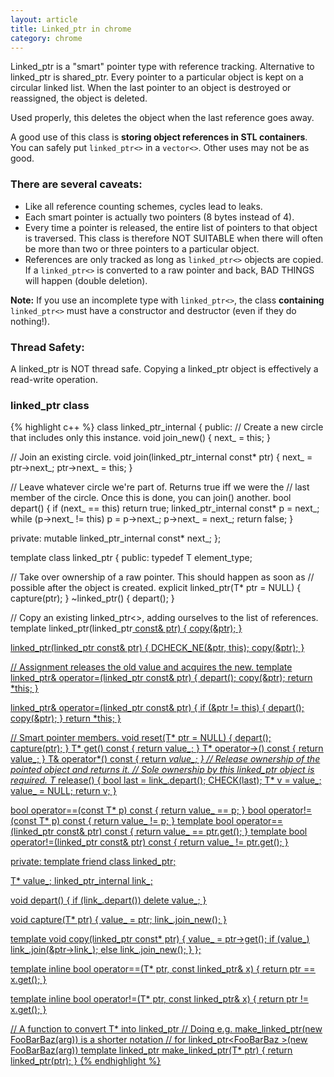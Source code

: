 ```yaml
---
layout: article
title: Linked_ptr in chrome
category: chrome
---
```


Linked_ptr is a "smart" pointer type with reference tracking. Alternative to linked_ptr is shared_ptr. Every pointer to a particular object is kept on a circular linked list. When the last pointer to an object is destroyed or reassigned, the object is deleted.
  
Used properly, this deletes the object when the last reference goes away.
  
A good use of this class is **storing object references in STL containers**. You can safely put `linked_ptr<>` in a `vector<>`. Other uses may not be as good.

### There are several caveats:

- Like all reference counting schemes, cycles lead to leaks.
- Each smart pointer is actually two pointers (8 bytes instead of 4).
- Every time a pointer is released, the entire list of pointers to that object is traversed. This class is therefore NOT SUITABLE when there will often be more than two or three pointers to a particular object.
- References are only tracked as long as `linked_ptr<>` objects are copied. If a `linked_ptr<>` is converted to a raw pointer and back, BAD THINGS will happen (double deletion).

**Note:** If you use an incomplete type with `linked_ptr<>`, the class **containing** `linked_ptr<>` must have a constructor and destructor (even
if they do nothing!).

### Thread Safety:

A linked_ptr is NOT thread safe. Copying a linked_ptr object is effectively a read-write operation.

### linked_ptr class

{% highlight c++ %}
class linked_ptr_internal {
 public:
  // Create a new circle that includes only this instance.
  void join_new() {
    next_ = this;
  }

  // Join an existing circle.
  void join(linked_ptr_internal const* ptr) {
    next_ = ptr->next_;
    ptr->next_ = this;
  }

  // Leave whatever circle we're part of.  Returns true iff we were the
  // last member of the circle.  Once this is done, you can join() another.
  bool depart() {
    if (next_ == this) return true;
    linked_ptr_internal const* p = next_;
    while (p->next_ != this) p = p->next_;
    p->next_ = next_;
    return false;
  }

 private:
  mutable linked_ptr_internal const* next_;
};

template <typename T>
class linked_ptr {
 public:
  typedef T element_type;

  // Take over ownership of a raw pointer.  This should happen as soon as
  // possible after the object is created.
  explicit linked_ptr(T* ptr = NULL) { capture(ptr); }
  ~linked_ptr() { depart(); }

  // Copy an existing linked_ptr<>, adding ourselves to the list of references.
  template <typename U> linked_ptr(linked_ptr<U> const& ptr) { copy(&ptr); }

  linked_ptr(linked_ptr const& ptr) {
    DCHECK_NE(&ptr, this);
    copy(&ptr);
  }

  // Assignment releases the old value and acquires the new.
  template <typename U> linked_ptr& operator=(linked_ptr<U> const& ptr) {
    depart();
    copy(&ptr);
    return *this;
  }

  linked_ptr& operator=(linked_ptr const& ptr) {
    if (&ptr != this) {
      depart();
      copy(&ptr);
    }
    return *this;
  }

  // Smart pointer members.
  void reset(T* ptr = NULL) {
    depart();
    capture(ptr);
  }
  T* get() const { return value_; }
  T* operator->() const { return value_; }
  T& operator*() const { return *value_; }
  // Release ownership of the pointed object and returns it.
  // Sole ownership by this linked_ptr object is required.
  T* release() {
    bool last = link_.depart();
    CHECK(last);
    T* v = value_;
    value_ = NULL;
    return v;
  }

  bool operator==(const T* p) const { return value_ == p; }
  bool operator!=(const T* p) const { return value_ != p; }
  template <typename U>
  bool operator==(linked_ptr<U> const& ptr) const {
    return value_ == ptr.get();
  }
  template <typename U>
  bool operator!=(linked_ptr<U> const& ptr) const {
    return value_ != ptr.get();
  }

 private:
  template <typename U>
  friend class linked_ptr;

  T* value_;
  linked_ptr_internal link_;

  void depart() {
    if (link_.depart()) delete value_;
  }

  void capture(T* ptr) {
    value_ = ptr;
    link_.join_new();
  }

  template <typename U> void copy(linked_ptr<U> const* ptr) {
    value_ = ptr->get();
    if (value_)
      link_.join(&ptr->link_);
    else
      link_.join_new();
  }
};

template<typename T> inline
bool operator==(T* ptr, const linked_ptr<T>& x) {
  return ptr == x.get();
}

template<typename T> inline
bool operator!=(T* ptr, const linked_ptr<T>& x) {
  return ptr != x.get();
}

// A function to convert T* into linked_ptr<T>
// Doing e.g. make_linked_ptr(new FooBarBaz<type>(arg)) is a shorter notation
// for linked_ptr<FooBarBaz<type> >(new FooBarBaz<type>(arg))
template <typename T>
linked_ptr<T> make_linked_ptr(T* ptr) {
  return linked_ptr<T>(ptr);
}
{% endhighlight %}